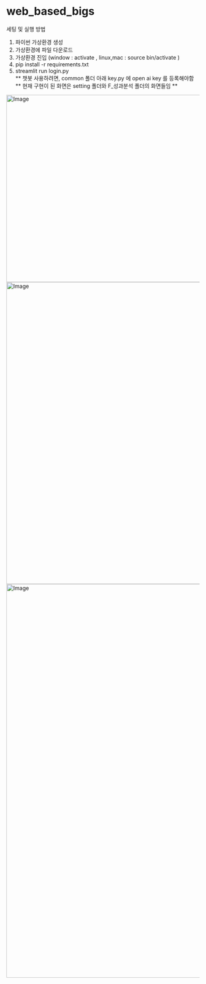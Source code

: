 # web_based_bigs

세팅 및 실행 방법

1. 파이썬 가상환경 생성
2. 가상환경에 파일 다운로드
3. 가상환경 진입 (window : activate ,  linux,mac : source bin/activate )
4. pip install -r requirements.txt
5. streamlit run login.py
   <br>
   ** 챗봇 사용하려면, common 폴더 아래 key.py 에 open ai key 를 등록해야함
   ** 현재 구현이 된 화면은 setting 폴더와 F_성과분석 폴더의 화면들임 **

<img width="783" height="488" alt="Image" src="https://github.com/user-attachments/assets/d1e646c1-1d0e-471f-8b2d-e5d926d19f12" />
<img width="1383" height="787" alt="Image" src="https://github.com/user-attachments/assets/c69d760b-2e5a-48a3-9916-58842f1c66b7" />
<img width="1797" height="1026" alt="Image" src="https://github.com/user-attachments/assets/0ee0edb1-aa08-4c48-8654-35a24ee964fa" />
